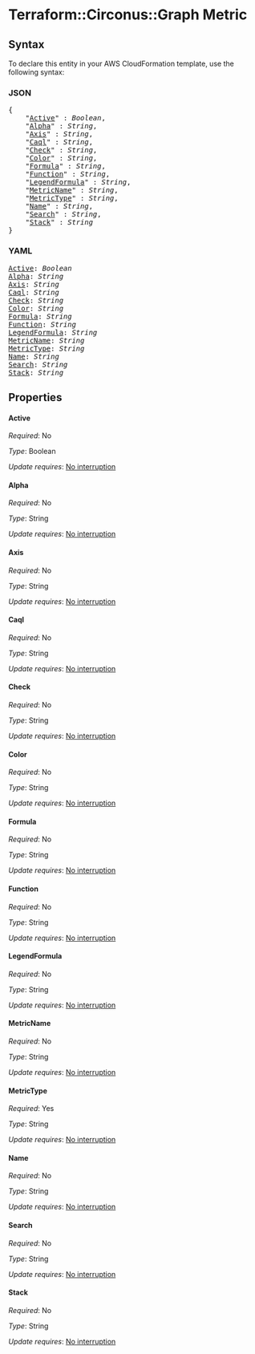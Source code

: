 # Terraform::Circonus::Graph Metric

## Syntax

To declare this entity in your AWS CloudFormation template, use the following syntax:

### JSON

<pre>
{
    "<a href="#active" title="Active">Active</a>" : <i>Boolean</i>,
    "<a href="#alpha" title="Alpha">Alpha</a>" : <i>String</i>,
    "<a href="#axis" title="Axis">Axis</a>" : <i>String</i>,
    "<a href="#caql" title="Caql">Caql</a>" : <i>String</i>,
    "<a href="#check" title="Check">Check</a>" : <i>String</i>,
    "<a href="#color" title="Color">Color</a>" : <i>String</i>,
    "<a href="#formula" title="Formula">Formula</a>" : <i>String</i>,
    "<a href="#function" title="Function">Function</a>" : <i>String</i>,
    "<a href="#legendformula" title="LegendFormula">LegendFormula</a>" : <i>String</i>,
    "<a href="#metricname" title="MetricName">MetricName</a>" : <i>String</i>,
    "<a href="#metrictype" title="MetricType">MetricType</a>" : <i>String</i>,
    "<a href="#name" title="Name">Name</a>" : <i>String</i>,
    "<a href="#search" title="Search">Search</a>" : <i>String</i>,
    "<a href="#stack" title="Stack">Stack</a>" : <i>String</i>
}
</pre>

### YAML

<pre>
<a href="#active" title="Active">Active</a>: <i>Boolean</i>
<a href="#alpha" title="Alpha">Alpha</a>: <i>String</i>
<a href="#axis" title="Axis">Axis</a>: <i>String</i>
<a href="#caql" title="Caql">Caql</a>: <i>String</i>
<a href="#check" title="Check">Check</a>: <i>String</i>
<a href="#color" title="Color">Color</a>: <i>String</i>
<a href="#formula" title="Formula">Formula</a>: <i>String</i>
<a href="#function" title="Function">Function</a>: <i>String</i>
<a href="#legendformula" title="LegendFormula">LegendFormula</a>: <i>String</i>
<a href="#metricname" title="MetricName">MetricName</a>: <i>String</i>
<a href="#metrictype" title="MetricType">MetricType</a>: <i>String</i>
<a href="#name" title="Name">Name</a>: <i>String</i>
<a href="#search" title="Search">Search</a>: <i>String</i>
<a href="#stack" title="Stack">Stack</a>: <i>String</i>
</pre>

## Properties

#### Active

_Required_: No

_Type_: Boolean

_Update requires_: [No interruption](https://docs.aws.amazon.com/AWSCloudFormation/latest/UserGuide/using-cfn-updating-stacks-update-behaviors.html#update-no-interrupt)

#### Alpha

_Required_: No

_Type_: String

_Update requires_: [No interruption](https://docs.aws.amazon.com/AWSCloudFormation/latest/UserGuide/using-cfn-updating-stacks-update-behaviors.html#update-no-interrupt)

#### Axis

_Required_: No

_Type_: String

_Update requires_: [No interruption](https://docs.aws.amazon.com/AWSCloudFormation/latest/UserGuide/using-cfn-updating-stacks-update-behaviors.html#update-no-interrupt)

#### Caql

_Required_: No

_Type_: String

_Update requires_: [No interruption](https://docs.aws.amazon.com/AWSCloudFormation/latest/UserGuide/using-cfn-updating-stacks-update-behaviors.html#update-no-interrupt)

#### Check

_Required_: No

_Type_: String

_Update requires_: [No interruption](https://docs.aws.amazon.com/AWSCloudFormation/latest/UserGuide/using-cfn-updating-stacks-update-behaviors.html#update-no-interrupt)

#### Color

_Required_: No

_Type_: String

_Update requires_: [No interruption](https://docs.aws.amazon.com/AWSCloudFormation/latest/UserGuide/using-cfn-updating-stacks-update-behaviors.html#update-no-interrupt)

#### Formula

_Required_: No

_Type_: String

_Update requires_: [No interruption](https://docs.aws.amazon.com/AWSCloudFormation/latest/UserGuide/using-cfn-updating-stacks-update-behaviors.html#update-no-interrupt)

#### Function

_Required_: No

_Type_: String

_Update requires_: [No interruption](https://docs.aws.amazon.com/AWSCloudFormation/latest/UserGuide/using-cfn-updating-stacks-update-behaviors.html#update-no-interrupt)

#### LegendFormula

_Required_: No

_Type_: String

_Update requires_: [No interruption](https://docs.aws.amazon.com/AWSCloudFormation/latest/UserGuide/using-cfn-updating-stacks-update-behaviors.html#update-no-interrupt)

#### MetricName

_Required_: No

_Type_: String

_Update requires_: [No interruption](https://docs.aws.amazon.com/AWSCloudFormation/latest/UserGuide/using-cfn-updating-stacks-update-behaviors.html#update-no-interrupt)

#### MetricType

_Required_: Yes

_Type_: String

_Update requires_: [No interruption](https://docs.aws.amazon.com/AWSCloudFormation/latest/UserGuide/using-cfn-updating-stacks-update-behaviors.html#update-no-interrupt)

#### Name

_Required_: No

_Type_: String

_Update requires_: [No interruption](https://docs.aws.amazon.com/AWSCloudFormation/latest/UserGuide/using-cfn-updating-stacks-update-behaviors.html#update-no-interrupt)

#### Search

_Required_: No

_Type_: String

_Update requires_: [No interruption](https://docs.aws.amazon.com/AWSCloudFormation/latest/UserGuide/using-cfn-updating-stacks-update-behaviors.html#update-no-interrupt)

#### Stack

_Required_: No

_Type_: String

_Update requires_: [No interruption](https://docs.aws.amazon.com/AWSCloudFormation/latest/UserGuide/using-cfn-updating-stacks-update-behaviors.html#update-no-interrupt)

